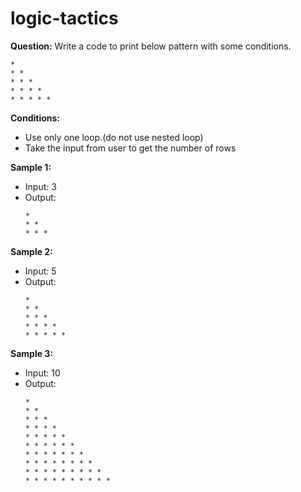 # logic-tactics
**Question:**
Write a code to print below pattern with some conditions.
```
* 
* * 
* * * 
* * * * 
* * * * *
```

**Conditions:**
- Use only one loop.(do not use nested loop)
- Take the input from user to get the number of rows

**Sample 1:**
- Input: 3
- Output: 
    ```
    * 
    * * 
    * * * 
    ```

**Sample 2:**
- Input: 5
- Output: 
    ```
    * 
    * * 
    * * * 
    * * * * 
    * * * * *
    ```

**Sample 3:**
- Input: 10
- Output: 
    ```
    * 
    * * 
    * * * 
    * * * * 
    * * * * * 
    * * * * * * 
    * * * * * * * 
    * * * * * * * * 
    * * * * * * * * * 
    * * * * * * * * * *
    ```
